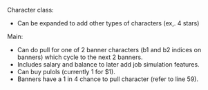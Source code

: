 Character class:
* Can be expanded to add other types of characters (ex,. 4 stars)

Main:
* Can do pull for one of 2 banner characters (b1 and b2 indices on banners) which cycle to the next 2 banners.
* Includes salary and balance to later add job simulation features.
* Can buy pulols (currently 1 for $1).
* Banners have a 1 in 4 chance to pull character (refer to line 59).
